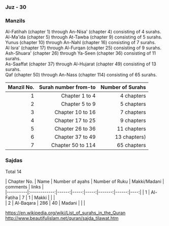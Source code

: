 ### Juz - 30

### Manzils


Al-Fatihah (chapter 1) through An-Nisa' (chapter 4) consisting of 4 surahs.  
Al-Ma'ida (chapter 5) through At-Tawba (chapter 9) consisting of 5 surahs.  
Yunus (chapter 10) through An-Nahl (chapter 16) consisting of 7 surahs.  
Al Isra' (chapter 17) through Al-Furqan (chapter 25) consisting of 9 surahs.  
Ash-Shuara' (chapter 26) through Ya-Seen (chapter 36) consisting of 11 surahs.  
As-Saaffat (chapter 37) through Al-Hujarat (chapter 49) consisting of 13 surahs.  
Qaf (chapter 50) through An-Nass (chapter 114) consisting of 65 surahs.  

| Manzil No. | Surah number from-to | Number of Surahs |
|-------:|------:|------:|
|1 | Chapter 1 to 4 |4 chapters |
|2 | Chapter 5 to 9 |5 chapters|
|3 | Chapter 10 to 16 | 7 chapters|  
|4 | Chapter 17 to 25 | 9 chapters| 
|5 | Chapter 26 to 36 | 11 chapters|
|6 | Chapter 37 to 49 | 13 chapters) |
|7 | Chapter 50 to 114 | 65 chapters |


### Sajdas
Total 14


| Chapter No. | Name | Number of ayahs | Number of Ruku | Makki/Madani | comments | links |  
|----------|:------------:|------:|-----:|-----:|-------:|------:|----:|
| 1 | Al-Fatiha | 7 | 1 | Makki | | |  
| 2 | Al-Baqara | 286 | 40 | Madani | | |  



https://en.wikipedia.org/wiki/List_of_surahs_in_the_Quran  
http://www.beautifulislam.net/quran/sajda_tilawat.htm  
